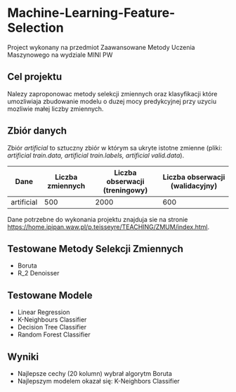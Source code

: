 # Machine-Learning-Feature-Selection
Project wykonany na przedmiot Zaawansowane Metody Uczenia Maszynowego na wydziale MINI PW

## Cel projektu

Nalezy zaproponowac metody selekcji zmiennych oraz klasyfikacji które umozliwiaja zbudowanie
modelu o duzej mocy predykcyjnej przy uzyciu mozliwie małej liczby zmiennych.

## Zbiór danych

Zbiór *artificial* to sztuczny zbiór w którym sa ukryte istotne zmienne 
(pliki: *artificial train.data, artificial train.labels, artificial valid.data*).

| Dane       | Liczba zmiennych | Liczba obserwacji (treningowy) | Liczba obserwacji (walidacyjny) |
| ---------- | ---------------- | ------------------------------ | ------------------------------- |
| artificial | 500              | 2000                           | 600                             |

Dane potrzebne do wykonania projektu znajduja sie na stronie https://home.ipipan.waw.pl/p.teisseyre/TEACHING/ZMUM/index.html.

## Testowane Metody Selekcji Zmiennych

- Boruta
- R_2 Denoisser

## Testowane Modele

- Linear Regression
- K-Neighbours Classifier
- Decision Tree Classifier
- Random Forest Classifier

## Wyniki

- Najlepsze cechy (20 kolumn) wybrał algorytm Boruta
- Najlepszym modelem okazał się: K-Neighbors Classifier

